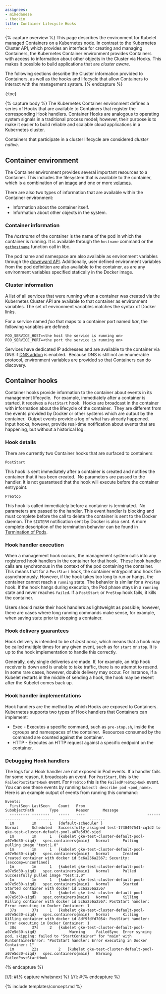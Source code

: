 ```yaml
---
assignees:
- mikedanese
- thockin
title: Container Lifecycle Hooks
---
```


{% capture overview %}
This page describes the environment for Kubelet managed Containers on a Kubernetes node.
In contrast to the Kubernetes Cluster API, 
which provides an interface for creating and managing Containers,
the Kubernetes Container environment provides Containers with access to information about other objects in the Cluster via Hooks. 
This makes it possible to build applications that are *cluster aware*.

The following sections describe the Cluster information provided to Containers, 
as well as the hooks and lifecycle that allow Containers to interact with the management system.
{% endcapture %}

{:toc}

{% capture body %}
The Kubernetes Container environment defines a series of Hooks that are available to Containers that register the corresponding Hook handlers.
Container Hooks are analogous to operating system signals in a traditional process model;
however, their purpose is to make it easier to build reliable and scalable cloud applications in a Kubernetes cluster. 

Containers that participate in a cluster lifecycle are considered *cluster native*.


## Container environment

The Container environment provides several important resources to a Container.
This includes the filesystem that is available to the container, 
which is a combination of an [image](/docs/concepts/workloads/containers/images) and one or more [volumes](/docs/concepts/storage/volumes).

There are also two types of information that are available within the Container environment:

* Information about the container itself.
* Information about other objects in the system.

### Container information

The *hostname* of the container is the name of the pod in which the container is running. 
It is available through the `hostname` command or the [`gethostname`](http://man7.org/linux/man-pages/man2/gethostname.2.html) function call in libc.

The pod name and namespace are also available as environment variables through the [downward API](docs/tasks/configure-pod-container/downward-api-volume-expose-pod-information). 
Additionally, user defined environment variables from the pod definition are also available to the container, 
as are any environment variables specified statically in the Docker image.

### Cluster information

A list of all services that were running when a container was created via the Kubernetes Cluster API are available to that container as environment variables.
The set of environment variables matches the syntax of Docker links.

For a service named *foo* that maps to a container port named *bar*, 
the following variables are defined:

```shell
FOO_SERVICE_HOST=<the host the service is running on>
FOO_SERVICE_PORT=<the port the service is running on>
```

Services have dedicated IP addresses and are available to the container via DNS
if [DNS addon](http://releases.k8s.io/{{page.githubbranch}}/cluster/addons/dns/) is enabled. 
Because DNS is still not an enumerable protocol, 
environment variables are provided so that Containers can do discovery.

## Container hooks

Container hooks provide information to the container about events in its management lifecycle.  
For example, immediately after a container is started, it receives a `PostStart` hook.  
Hooks are broadcast in the container with information about the lifecycle of the container.  
They are different from the events provided by Docker or other systems which are output by the container.  
Output events provide a log of what has already happened.  
Input hooks, however, provide real-time notification about events that are happening, but without a historical log.

### Hook details

There are currently two Container hooks that are surfaced to containers:

`PostStart`

This hook is sent immediately after a container is created and notifies the container that it has been created.  
No parameters are passed to the handler. 
It is not guaranteed that the hook will execute before the container entrypoint.

`PreStop`

This hook is called immediately before a container is terminated. 
No parameters are passed to the handler. 
This event handler is blocking and must complete before the call to delete the container is sent to the Docker daemon. 
The `SIGTERM` notification sent by Docker is also sent. 
A more complete description of the termination behavior can be found in [Termination of Pods](/docs/user-guide/pods/#termination-of-pods).

### Hook handler execution

When a management hook occurs, 
the management system calls into any registered hook handlers in the container for that hook.  
These hook handler calls are synchronous in the context of the pod containing the container. 
This means that for a `PostStart` hook, 
the container entrypoint and hook fire asynchronously. 
However, if the hook takes too long to run or hangs, 
the container cannot reach a `running` state. 
The behavior is similar for a `PreStop` hook. 
If the hook hangs during execution, 
the Pod phase stays in a `running` state and never reaches `failed`. 
If a `PostStart` or `PreStop` hook fails, 
it kills the container.

Users should make their hook handlers as lightweight as possible;
however, there are cases where long running commands make sense, 
for example, when saving state prior to stopping a container.

### Hook delivery guarantees

Hook delivery is intended to be *at least once*, 
which means that a hook may be called multiple times for any given event, 
such as for `start` or `stop`.
It is up to the hook implementation to handle this correctly.

Generally, only single deliveries are made. 
If, for example, an http hook receiver is down and is unable to take traffic, 
there is no attempt to resend. 
In some rare cases, however, double delivery may occur.
For instance, if a Kubelet restarts in the middle of sending a hook, 
the hook may be resent after the Kubelet comes back up.


### Hook handler implementations

Hook handlers are the method by which Hooks are exposed to Containers.  
Kubernetes supports two types of Hook handlers that Containers can implement:

* Exec - Executes a specific command, such as `pre-stop.sh`, inside the cgroups and namespaces of the container.  
Resources consumed by the command are counted against the container.
* HTTP - Executes an HTTP request against a specific endpoint on the container.

### Debugging Hook handlers

The logs for a Hook handler are not exposed in Pod events. 
If a handler fails for some reason, it broadcasts an event. 
For `PostStart`, this is the `FailedPostStartHook` event. 
For `PreStop` this is the `FailedPreStopHook` event. 
You can see these events by running `kubectl describe pod <pod_name>`. 
Here is an example output of events from running this command:

```
Events:
  FirstSeen	LastSeen	Count	From							SubobjectPath		Type		Reason		Message
  ---------	--------	-----	----							-------------		--------	------		-------
  1m		1m		1	{default-scheduler }								Normal		Scheduled	Successfully assigned test-1730497541-cq1d2 to gke-test-cluster-default-pool-a07e5d30-siqd
  1m		1m		1	{kubelet gke-test-cluster-default-pool-a07e5d30-siqd}	spec.containers{main}	Normal		Pulling		pulling image "test:1.0"
  1m		1m		1	{kubelet gke-test-cluster-default-pool-a07e5d30-siqd}	spec.containers{main}	Normal		Created		Created container with docker id 5c6a256a2567; Security:[seccomp=unconfined]
  1m		1m		1	{kubelet gke-test-cluster-default-pool-a07e5d30-siqd}	spec.containers{main}	Normal		Pulled		Successfully pulled image "test:1.0"
  1m		1m		1	{kubelet gke-test-cluster-default-pool-a07e5d30-siqd}	spec.containers{main}	Normal		Started		Started container with docker id 5c6a256a2567
  38s		38s		1	{kubelet gke-test-cluster-default-pool-a07e5d30-siqd}	spec.containers{main}	Normal		Killing		Killing container with docker id 5c6a256a2567: PostStart handler: Error executing in Docker Container: 1
  37s		37s		1	{kubelet gke-test-cluster-default-pool-a07e5d30-siqd}	spec.containers{main}	Normal		Killing		Killing container with docker id 8df9fdfd7054: PostStart handler: Error executing in Docker Container: 1
  38s		37s		2	{kubelet gke-test-cluster-default-pool-a07e5d30-siqd}				Warning		FailedSync	Error syncing pod, skipping: failed to "StartContainer" for "main" with RunContainerError: "PostStart handler: Error executing in Docker Container: 1"
  1m 		22s 		2 	{kubelet gke-test-cluster-default-pool-a07e5d30-siqd}	spec.containers{main}	Warning		FailedPostStartHook	
``` 

{% endcapture %}


[//]: #{% capture whatsnext %}
[//]: #{% endcapture %}

{% include templates/concept.md %}